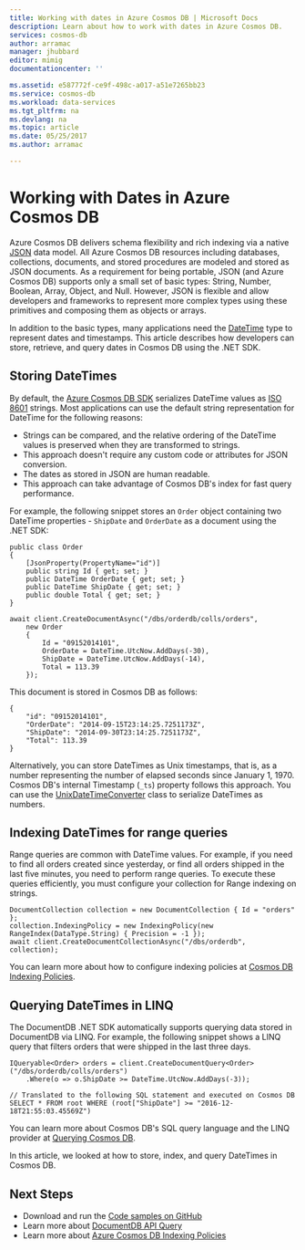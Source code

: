 ```yaml
---
title: Working with dates in Azure Cosmos DB | Microsoft Docs
description: Learn about how to work with dates in Azure Cosmos DB.
services: cosmos-db
author: arramac
manager: jhubbard
editor: mimig
documentationcenter: ''

ms.assetid: e587772f-ce9f-498c-a017-a51e7265bb23
ms.service: cosmos-db
ms.workload: data-services
ms.tgt_pltfrm: na
ms.devlang: na
ms.topic: article
ms.date: 05/25/2017
ms.author: arramac

---
```

# Working with Dates in Azure Cosmos DB
Azure Cosmos DB delivers schema flexibility and rich indexing via a native [JSON](http://www.json.org) data model. All Azure Cosmos DB resources including databases, collections, documents, and stored procedures are modeled and stored as JSON documents. As a requirement for being portable, JSON (and Azure Cosmos DB) supports only a small set of basic types: String, Number, Boolean, Array, Object, and Null. However, JSON is flexible and allow developers and frameworks to represent more complex types using these primitives and composing them as objects or arrays. 

In addition to the basic types, many applications need the [DateTime](https://msdn.microsoft.com/library/system.datetime(v=vs.110).aspx) type to represent dates and timestamps. This article describes how developers can store, retrieve, and query dates in Cosmos DB using the .NET SDK.

## Storing DateTimes
By default, the [Azure Cosmos DB SDK](documentdb-sdk-dotnet.md) serializes DateTime values as [ISO 8601](http://www.iso.org/iso/catalogue_detail?csnumber=40874) strings. Most applications can use the default string representation for DateTime for the following reasons:

* Strings can be compared, and the relative ordering of the DateTime values is preserved when they are transformed to strings. 
* This approach doesn't require any custom code or attributes for JSON conversion.
* The dates as stored in JSON are human readable.
* This approach can take advantage of Cosmos DB's index for fast query performance.

For example, the following snippet stores an `Order` object containing two DateTime properties - `ShipDate` and `OrderDate` as a document using the .NET SDK:

    public class Order
    {
        [JsonProperty(PropertyName="id")]
        public string Id { get; set; }
        public DateTime OrderDate { get; set; }
        public DateTime ShipDate { get; set; }
        public double Total { get; set; }
    }

    await client.CreateDocumentAsync("/dbs/orderdb/colls/orders", 
        new Order 
        { 
            Id = "09152014101",
            OrderDate = DateTime.UtcNow.AddDays(-30),
            ShipDate = DateTime.UtcNow.AddDays(-14), 
            Total = 113.39
        });

This document is stored in Cosmos DB as follows:

    {
        "id": "09152014101",
        "OrderDate": "2014-09-15T23:14:25.7251173Z",
        "ShipDate": "2014-09-30T23:14:25.7251173Z",
        "Total": 113.39
    }
    

Alternatively, you can store DateTimes as Unix timestamps, that is, as a number representing the number of elapsed seconds since January 1, 1970. Cosmos DB's internal Timestamp (`_ts`) property follows this approach. You can use the [UnixDateTimeConverter](https://msdn.microsoft.com/library/azure/microsoft.azure.documents.unixdatetimeconverter.aspx) class to serialize DateTimes as numbers. 

## Indexing DateTimes for range queries
Range queries are common with DateTime values. For example, if you need to find all orders created since yesterday, or find all orders shipped in the last five minutes, you need to perform range queries. To execute these queries efficiently, you must configure your collection for Range indexing on strings.

    DocumentCollection collection = new DocumentCollection { Id = "orders" };
    collection.IndexingPolicy = new IndexingPolicy(new RangeIndex(DataType.String) { Precision = -1 });
    await client.CreateDocumentCollectionAsync("/dbs/orderdb", collection);

You can learn more about how to configure indexing policies at [Cosmos DB Indexing Policies](indexing-policies.md).

## Querying DateTimes in LINQ
The DocumentDB .NET SDK automatically supports querying data stored in DocumentDB via LINQ. For example, the following snippet shows a LINQ query that filters orders that were shipped in the last three days.

    IQueryable<Order> orders = client.CreateDocumentQuery<Order>("/dbs/orderdb/colls/orders")
        .Where(o => o.ShipDate >= DateTime.UtcNow.AddDays(-3));
          
    // Translated to the following SQL statement and executed on Cosmos DB
    SELECT * FROM root WHERE (root["ShipDate"] >= "2016-12-18T21:55:03.45569Z")

You can learn more about Cosmos DB's SQL query language and the LINQ provider at [Querying Cosmos DB](documentdb-sql-query.md).

In this article, we looked at how to store, index, and query DateTimes in Cosmos DB.

## Next Steps
* Download and run the [Code samples on GitHub](https://github.com/Azure/azure-documentdb-dotnet/tree/master/samples/code-samples)
* Learn more about [DocumentDB API Query](documentdb-sql-query.md)
* Learn more about [Azure Cosmos DB Indexing Policies](indexing-policies.md)
